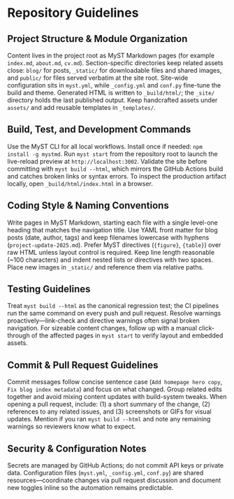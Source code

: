 # Repository Guidelines

## Project Structure & Module Organization
Content lives in the project root as MyST Markdown pages (for example `index.md`, `about.md`, `cv.md`). Section-specific directories keep related assets close: `blog/` for posts, `_static/` for downloadable files and shared images, and `public/` for files served verbatim at the site root. Site-wide configuration sits in `myst.yml`, while `_config.yml` and `conf.py` fine-tune the build and theme. Generated HTML is written to `_build/html/`; the `_site/` directory holds the last published output. Keep handcrafted assets under `assets/` and add reusable templates in `_templates/`.

## Build, Test, and Development Commands
Use the MyST CLI for all local workflows. Install once if needed: `npm install -g mystmd`. Run `myst start` from the repository root to launch the live-reload preview at `http://localhost:3002`. Validate the site before committing with `myst build --html`, which mirrors the GitHub Actions build and catches broken links or syntax errors. To inspect the production artifact locally, open `_build/html/index.html` in a browser.

## Coding Style & Naming Conventions
Write pages in MyST Markdown, starting each file with a single level-one heading that matches the navigation title. Use YAML front matter for blog posts (date, author, tags) and keep filenames lowercase with hyphens (`project-update-2025.md`). Prefer MyST directives (`{figure}`, `{table}`) over raw HTML unless layout control is required. Keep line length reasonable (~100 characters) and indent nested lists or directives with two spaces. Place new images in `_static/` and reference them via relative paths.

## Testing Guidelines
Treat `myst build --html` as the canonical regression test; the CI pipelines run the same command on every push and pull request. Resolve warnings proactively—link-check and directive warnings often signal broken navigation. For sizeable content changes, follow up with a manual click-through of the affected pages in `myst start` to verify layout and embedded assets.

## Commit & Pull Request Guidelines
Commit messages follow concise sentence case (`Add homepage hero copy`, `Fix blog index metadata`) and focus on what changed. Group related edits together and avoid mixing content updates with build-system tweaks. When opening a pull request, include: (1) a short summary of the change, (2) references to any related issues, and (3) screenshots or GIFs for visual updates. Mention if you ran `myst build --html` and note any remaining warnings so reviewers know what to expect.

## Security & Configuration Notes
Secrets are managed by GitHub Actions; do not commit API keys or private data. Configuration files (`myst.yml`, `_config.yml`, `conf.py`) are shared resources—coordinate changes via pull request discussion and document new toggles inline so the automation remains predictable.
